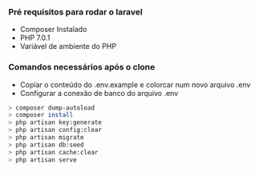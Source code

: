 
### Pré requisitos para rodar o laravel

* Composer Instalado
* PHP 7.0.1
* Variável de ambiente do PHP


### Comandos necessários após o clone

* Copiar o conteúdo do .env.example e colorcar num novo arquivo .env
* Configurar a conexão de banco do arquivo .env

```bash
> composer dump-autoload
> composer install
> php artisan key:generate
> php artisan config:clear
> php artisan migrate
> php artisan db:seed
> php artisan cache:clear
> php artisan serve
```

